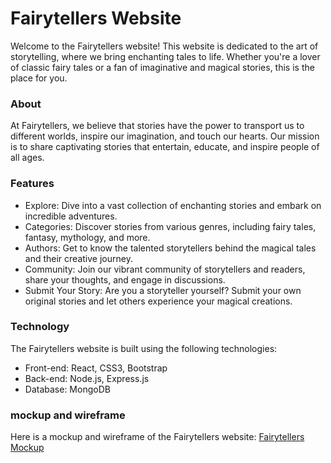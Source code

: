 # Fairytellers Website

Welcome to the Fairytellers website! This website is dedicated to the art of storytelling, where we bring enchanting tales to life. Whether you're a lover of classic fairy tales or a fan of imaginative and magical stories, this is the place for you.

### About

At Fairytellers, we believe that stories have the power to transport us to different worlds, inspire our imagination, and touch our hearts. Our mission is to share captivating stories that entertain, educate, and inspire people of all ages.

### Features

- Explore: Dive into a vast collection of enchanting stories and embark on incredible adventures.
- Categories: Discover stories from various genres, including fairy tales, fantasy, mythology, and more.
- Authors: Get to know the talented storytellers behind the magical tales and their creative journey.
- Community: Join our vibrant community of storytellers and readers, share your thoughts, and engage in discussions.
- Submit Your Story: Are you a storyteller yourself? Submit your own original stories and let others experience your magical creations.

### Technology

The Fairytellers website is built using the following technologies:

- Front-end: React, CSS3, Bootstrap
- Back-end: Node.js, Express.js
- Database: MongoDB

### mockup and wireframe

Here is a mockup and wireframe of the Fairytellers website: [Fairytellers Mockup](<https://www.figma.com/file/El0lDD6KuG6tWlFjBwl8ki/html.to.design-for-teams-(Community)?type=design&node-id=0%3A1&mode=design&t=MoMAb42TDmoE9CfI-1>)
